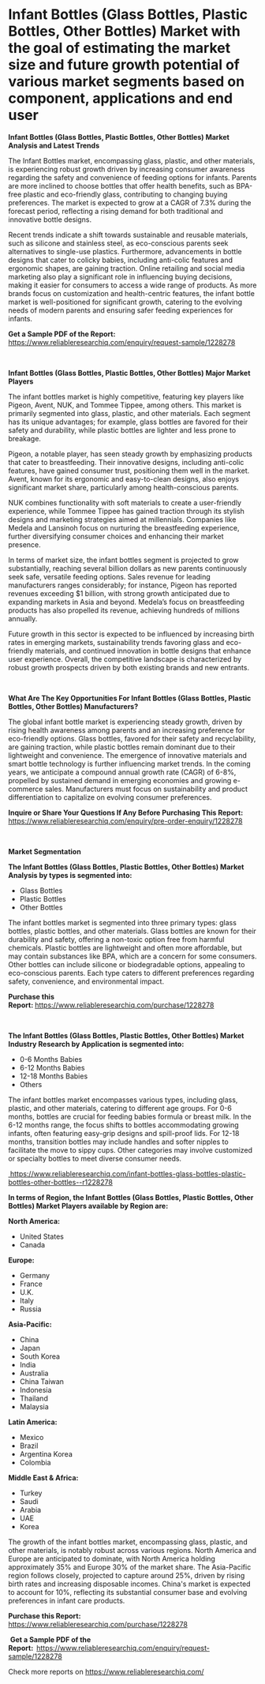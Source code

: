 <p><h1>Infant Bottles (Glass Bottles, Plastic Bottles, Other Bottles) Market with the goal of estimating the market size and future growth potential of various market segments based on component, applications and end user</h1></p><p><strong>Infant Bottles (Glass Bottles, Plastic Bottles, Other Bottles) Market Analysis and Latest Trends</strong></p>
<p><p>The Infant Bottles market, encompassing glass, plastic, and other materials, is experiencing robust growth driven by increasing consumer awareness regarding the safety and convenience of feeding options for infants. Parents are more inclined to choose bottles that offer health benefits, such as BPA-free plastic and eco-friendly glass, contributing to changing buying preferences. The market is expected to grow at a CAGR of 7.3% during the forecast period, reflecting a rising demand for both traditional and innovative bottle designs.</p><p>Recent trends indicate a shift towards sustainable and reusable materials, such as silicone and stainless steel, as eco-conscious parents seek alternatives to single-use plastics. Furthermore, advancements in bottle designs that cater to colicky babies, including anti-colic features and ergonomic shapes, are gaining traction. Online retailing and social media marketing also play a significant role in influencing buying decisions, making it easier for consumers to access a wide range of products. As more brands focus on customization and health-centric features, the infant bottle market is well-positioned for significant growth, catering to the evolving needs of modern parents and ensuring safer feeding experiences for infants.</p></p>
<p><strong>Get a Sample PDF of the Report:&nbsp;</strong> <a href="https://www.reliableresearchiq.com/enquiry/request-sample/1228278?utm_campaign=3148&utm_medium=2&utm_source=Github&utm_content=ia&utm_term=05042025&utm_id=infant-bottles-glass-bottles-plastic-bottles-other-bottles">https://www.reliableresearchiq.com/enquiry/request-sample/1228278</a></p>
<p>&nbsp;</p>
<p><strong>Infant Bottles (Glass Bottles, Plastic Bottles, Other Bottles) Major Market Players</strong></p>
<p><p>The infant bottles market is highly competitive, featuring key players like Pigeon, Avent, NUK, and Tommee Tippee, among others. This market is primarily segmented into glass, plastic, and other materials. Each segment has its unique advantages; for example, glass bottles are favored for their safety and durability, while plastic bottles are lighter and less prone to breakage.</p><p>Pigeon, a notable player, has seen steady growth by emphasizing products that cater to breastfeeding. Their innovative designs, including anti-colic features, have gained consumer trust, positioning them well in the market. Avent, known for its ergonomic and easy-to-clean designs, also enjoys significant market share, particularly among health-conscious parents.</p><p>NUK combines functionality with soft materials to create a user-friendly experience, while Tommee Tippee has gained traction through its stylish designs and marketing strategies aimed at millennials. Companies like Medela and Lansinoh focus on nurturing the breastfeeding experience, further diversifying consumer choices and enhancing their market presence.</p><p>In terms of market size, the infant bottles segment is projected to grow substantially, reaching several billion dollars as new parents continuously seek safe, versatile feeding options. Sales revenue for leading manufacturers ranges considerably; for instance, Pigeon has reported revenues exceeding $1 billion, with strong growth anticipated due to expanding markets in Asia and beyond. Medela’s focus on breastfeeding products has also propelled its revenue, achieving hundreds of millions annually.</p><p>Future growth in this sector is expected to be influenced by increasing birth rates in emerging markets, sustainability trends favoring glass and eco-friendly materials, and continued innovation in bottle designs that enhance user experience. Overall, the competitive landscape is characterized by robust growth prospects driven by both existing brands and new entrants.</p></p>
<p>&nbsp;</p>
<p><strong>What Are The Key Opportunities For Infant Bottles (Glass Bottles, Plastic Bottles, Other Bottles) Manufacturers?</strong></p>
<p><p>The global infant bottle market is experiencing steady growth, driven by rising health awareness among parents and an increasing preference for eco-friendly options. Glass bottles, favored for their safety and recyclability, are gaining traction, while plastic bottles remain dominant due to their lightweight and convenience. The emergence of innovative materials and smart bottle technology is further influencing market trends. In the coming years, we anticipate a compound annual growth rate (CAGR) of 6-8%, propelled by sustained demand in emerging economies and growing e-commerce sales. Manufacturers must focus on sustainability and product differentiation to capitalize on evolving consumer preferences.</p></p>
<p><strong>Inquire or Share Your Questions If Any Before Purchasing This Report:</strong> <a href="https://www.reliableresearchiq.com/enquiry/pre-order-enquiry/1228278?utm_campaign=3148&utm_medium=2&utm_source=Github&utm_content=ia&utm_term=05042025&utm_id=infant-bottles-glass-bottles-plastic-bottles-other-bottles">https://www.reliableresearchiq.com/enquiry/pre-order-enquiry/1228278</a></p>
<p>&nbsp;</p>
<p><strong>Market Segmentation</strong></p>
<p><strong>The Infant Bottles (Glass Bottles, Plastic Bottles, Other Bottles) Market Analysis by types is segmented into:</strong></p>
<p><ul><li>Glass Bottles</li><li>Plastic Bottles</li><li>Other Bottles</li></ul></p>
<p><p>The infant bottles market is segmented into three primary types: glass bottles, plastic bottles, and other materials. Glass bottles are known for their durability and safety, offering a non-toxic option free from harmful chemicals. Plastic bottles are lightweight and often more affordable, but may contain substances like BPA, which are a concern for some consumers. Other bottles can include silicone or biodegradable options, appealing to eco-conscious parents. Each type caters to different preferences regarding safety, convenience, and environmental impact.</p></p>
<p><strong>Purchase this Report:&nbsp;</strong><a href="https://www.reliableresearchiq.com/purchase/1228278?utm_campaign=3148&utm_medium=2&utm_source=Github&utm_content=ia&utm_term=05042025&utm_id=infant-bottles-glass-bottles-plastic-bottles-other-bottles">https://www.reliableresearchiq.com/purchase/1228278</a></p>
<p>&nbsp;</p>
<p><strong>The Infant Bottles (Glass Bottles, Plastic Bottles, Other Bottles) Market Industry Research by Application is segmented into:</strong></p>
<p><ul><li>0-6 Months Babies</li><li>6-12 Months Babies</li><li>12-18 Months Babies</li><li>Others</li></ul></p>
<p><p>The infant bottles market encompasses various types, including glass, plastic, and other materials, catering to different age groups. For 0-6 months, bottles are crucial for feeding babies formula or breast milk. In the 6-12 months range, the focus shifts to bottles accommodating growing infants, often featuring easy-grip designs and spill-proof lids. For 12-18 months, transition bottles may include handles and softer nipples to facilitate the move to sippy cups. Other categories may involve customized or specialty bottles to meet diverse consumer needs.</p></p>
<p><a href="https://www.reliableresearchiq.com/infant-bottles-glass-bottles-plastic-bottles-other-bottles--r1228278?utm_campaign=3148&utm_medium=2&utm_source=Github&utm_content=ia&utm_term=05042025&utm_id=infant-bottles-glass-bottles-plastic-bottles-other-bottles">&nbsp;https://www.reliableresearchiq.com/infant-bottles-glass-bottles-plastic-bottles-other-bottles--r1228278</a></p>
<p><strong>In terms of Region, the Infant Bottles (Glass Bottles, Plastic Bottles, Other Bottles) Market Players available by Region are:</strong></p>
<p>
    <p> <strong> North America: </strong>
        <ul>
            <li>United States</li>
            <li>Canada</li>
        </ul>
        </p> 
    <p> <strong> Europe: </strong>
        <ul>
            <li>Germany</li>
            <li>France</li>
            <li>U.K.</li>
            <li>Italy</li>
            <li>Russia</li>
        </ul>
        </p> 
    <p> <strong> Asia-Pacific: </strong>
        <ul>
            <li>China</li>
            <li>Japan</li>
            <li>South Korea</li>
            <li>India</li>
            <li>Australia</li>
            <li>China Taiwan</li>
            <li>Indonesia</li>
            <li>Thailand</li>
            <li>Malaysia</li>
        </ul>
        </p> 
    <p> <strong> Latin America: </strong>
        <ul>
            <li>Mexico</li>
            <li>Brazil</li>
            <li>Argentina Korea</li>
            <li>Colombia</li>
        </ul>
        </p> 
    <p> <strong> Middle East & Africa: </strong>
        <ul>
            <li>Turkey</li>
            <li>Saudi</li>
            <li>Arabia</li>
            <li>UAE</li>
            <li>Korea</li>
        </ul>
    </p>
    </p>
<p><p>The growth of the infant bottles market, encompassing glass, plastic, and other materials, is notably robust across various regions. North America and Europe are anticipated to dominate, with North America holding approximately 35% and Europe 30% of the market share. The Asia-Pacific region follows closely, projected to capture around 25%, driven by rising birth rates and increasing disposable incomes. China's market is expected to account for 10%, reflecting its substantial consumer base and evolving preferences in infant care products.</p></p>
<p><strong>Purchase this Report: </strong><a href="https://www.reliableresearchiq.com/purchase/1228278?utm_campaign=3148&utm_medium=2&utm_source=Github&utm_content=ia&utm_term=05042025&utm_id=infant-bottles-glass-bottles-plastic-bottles-other-bottles">https://www.reliableresearchiq.com/purchase/1228278</a></p>
<p>&nbsp;<strong>Get a Sample PDF of the Report:&nbsp;&nbsp;</strong><a href="https://www.reliableresearchiq.com/enquiry/request-sample/1228278?utm_campaign=3148&utm_medium=2&utm_source=Github&utm_content=ia&utm_term=05042025&utm_id=infant-bottles-glass-bottles-plastic-bottles-other-bottles">https://www.reliableresearchiq.com/enquiry/request-sample/1228278</a></p>
<p><strong></strong></p>
<p>Check more reports on <a href="https://www.reliableresearchiq.com/?utm_campaign=3148&utm_medium=2&utm_source=Github&utm_content=ia&utm_term=05042025&utm_id=infant-bottles-glass-bottles-plastic-bottles-other-bottles">https://www.reliableresearchiq.com/</a></p>